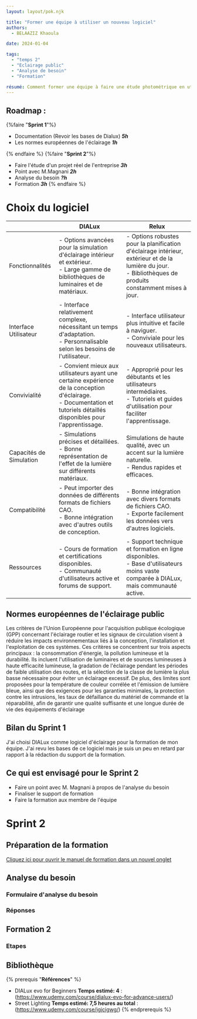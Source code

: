 ```yaml
---
layout: layout/pok.njk

title: "Former une équipe à utiliser un nouveau logiciel"
authors:
  - BELAAZIZ Khaoula

date: 2024-01-04

tags: 
  - "temps 2"
  - "Eclairage public"
  - "Analyse de besoin"
  - "Formation"

résumé: Comment former une équipe à faire une étude photométrique en utilisant DIALux ?
---
```

## Roadmap : 
{%faire "**Sprint 1**"%}
- Documentation (Revoir les bases de Dialux) ***5h***
- Les normes européennes de l'éclairage ***1h***

{% endfaire %}
{%faire "**Sprint 2**"%}
- Faire l'étude d'un projet réel de l'entreprise ***3h***
- Point avec M.Magnani ***2h***
- Analyse du besoin ***?h***
- Formation ***3h***
{% endfaire %}

# Choix du logiciel

| | DIALux | Relux | 
|-----------|-----------|-----------|
|Fonctionnalités  |- Options avancées pour la simulation d'éclairage intérieur et extérieur. <br>- Large gamme de bibliothèques de luminaires et de matériaux.|- Options robustes pour la planification d'éclairage intérieur, extérieur et de la lumière du jour.<br>- Bibliothèques de produits constamment mises à jour. | 
|Interface Utilisateur   |- Interface relativement complexe, nécessitant un temps d'adaptation.<br>- Personnalisable selon les besoins de l'utilisateur.|- Interface utilisateur plus intuitive et facile à naviguer.<br>- Conviviale pour les nouveaux utilisateurs. | 
|Convivialité            |- Convient mieux aux utilisateurs ayant une certaine expérience de la conception d'éclairage.<br>- Documentation et tutoriels détaillés disponibles pour l'apprentissage. |- Approprié pour les débutants et les utilisateurs intermédiaires.<br>- Tutoriels et guides d'utilisation pour faciliter l'apprentissage.| 
|Capacités de Simulation |- Simulations précises et détaillées.<br>- Bonne représentation de l'effet de la lumière sur différents matériaux.| Simulations de haute qualité, avec un accent sur la lumière naturelle.<br>- Rendus rapides et efficaces.| 
|Compatibilité           |- Peut importer des données de différents formats de fichiers CAO.<br>- Bonne intégration avec d'autres outils de conception. |- Bonne intégration avec divers formats de fichiers CAO.<br>- Exporte facilement les données vers d'autres logiciels. | 
|Ressources              |- Cours de formation et certifications disponibles.<br>- Communauté d'utilisateurs active et forums de support.|- Support technique et formation en ligne disponibles.<br>- Base d'utilisateurs moins vaste comparée à DIALux, mais communauté active. | 

## Normes européennes de l'éclairage public

Les critères de l'Union Européenne pour l'acquisition publique écologique (GPP) concernant l'éclairage routier et les signaux de circulation visent à réduire les impacts environnementaux liés à la conception, l'installation et l'exploitation de ces systèmes. Ces critères se concentrent sur trois aspects principaux : la consommation d'énergie, la pollution lumineuse et la durabilité. Ils incluent l'utilisation de luminaires et de sources lumineuses à haute efficacité lumineuse, la gradation de l'éclairage pendant les périodes de faible utilisation des routes, et la sélection de la classe de lumière la plus basse nécessaire pour éviter un éclairage excessif. De plus, des limites sont proposées pour la température de couleur corrélée et l'émission de lumière bleue, ainsi que des exigences pour les garanties minimales, la protection contre les intrusions, les taux de défaillance du matériel de commande et la réparabilité, afin de garantir une qualité suffisante et une longue durée de vie des équipements d'éclairage​

## Bilan du Sprint 1
J'ai choisi DIALux comme logiciel d'éclairage pour la formation de mon équipe. J'ai revu les bases de ce logiciel mais je suis un peu en retard par rapport à la rédaction du support de la formation.

## Ce qui est envisagé pour le Sprint 2
- Faire un point avec M. Magnani à propos de l'analyse du besoin
- Finaliser le support de formation
- Faire la formation aux membre de l'équipe

# Sprint 2
## Préparation de la formation
<a href="Manuel Formation DIALux evo.pdf" target="_blank">Cliquez ici pour ouvrir le manuel de formation dans un nouvel onglet</a>

## Analyse du besoin
### Formulaire d'analyse du besoin
### Réponses
## Formation 2
### Etapes
## Bibliothèque
{% prerequis "**Références**" %}
- DIALux evo for Beginners **Temps estimé: 4** : (https://www.udemy.com/course/dialux-evo-for-advance-users/)
- Street Lighting **Temps estimé: 7,5 heures au total** :(https://www.udemy.com/course/jgjcigwg/)
{% endprerequis %}